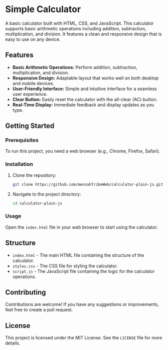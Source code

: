 # Simple Calculator

A basic calculator built with HTML, CSS, and JavaScript. This calculator supports basic arithmetic operations including addition, subtraction, multiplication, and division. It features a clean and responsive design that is easy to use on any device.

## Features

- **Basic Arithmetic Operations:** Perform addition, subtraction, multiplication, and division.
- **Responsive Design:** Adaptable layout that works well on both desktop and mobile devices.
- **User-Friendly Interface:** Simple and intuitive interface for a seamless user experience.
- **Clear Button:** Easily reset the calculator with the all-clear (AC) button.
- **Real-Time Display:** Immediate feedback and display updates as you type.

## Getting Started

### Prerequisites

To run this project, you need a web browser (e.g., Chrome, Firefox, Safari).

### Installation

1. Clone the repository:
    ```bash
    git clone https://github.com/mensahTribeWeb/calculator-plain-js.git
    ```
2. Navigate to the project directory:
    ```bash
    cd calculator-plain-js
    ```

### Usage

Open the `index.html` file in your web browser to start using the calculator.

## Structure

- `index.html` - The main HTML file containing the structure of the calculator.
- `styles.css` - The CSS file for styling the calculator.
- `script.js` - The JavaScript file containing the logic for the calculator operations.

## Contributing

Contributions are welcome! If you have any suggestions or improvements, feel free to create a pull request.

## License

This project is licensed under the MIT License. See the `LICENSE` file for more details.

